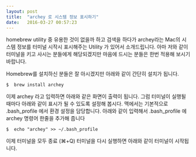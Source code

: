 ```yaml
---
layout: post
title:  "archey 로 시스템 정보 표시하기"
date:   2016-03-27 00:57:23
---
```


homebrew utility 중 유용한 것이 없을까 하고 검색을 하다가 archey라는 Mac의 시스템 정보를 터미널 시작시 표시해주는 Utility 가 있어서 소개드립니다. 아마 저와 같이 터미널을 키고 사시는 분들에게 해당되겠지만 마음에 드시는 분들은 한번 적용해 보시기 바랍니다.

Homebrew를 설치하신 분들은 잘 아시겠지만 아래와 같이 간단히 설치가 됩니다.

	$  brew install archey

이제 archey 라고 입력하면 아래와 같은 화면이 출력이 됩니다. 그럼 터미널이 실행될 때마다 아래와 같이 표시가 될 수 있도록 설정해 봅시다. 맥에서는 기본적으로 .bash_profile 에서 환경 설정을 담당합니다. 아래와 같이 입력해서 .bash_profile 에 archey 명령어 한줄을 추가해 줍니다

	$  echo "archey" >> ~/.bash_profile

이제 터미널을 모두 종료 (⌘+Q) 터미널을 다시 실행하면 아래와 같이 터미널이 시작됩니다.





